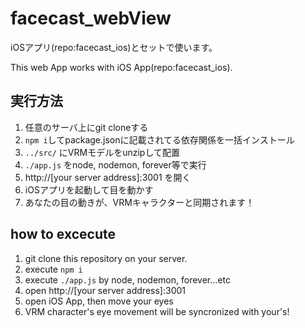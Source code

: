 # facecast_webView
iOSアプリ(repo:facecast_ios)とセットで使います。

This web App works with iOS App(repo:facecast_ios).

## 実行方法
1. 任意のサーバ上にgit cloneする
2. `npm i`してpackage.jsonに記載されてる依存関係を一括インストール
3. `../src/` にVRMモデルをunzipして配置
3. `./app.js` をnode, nodemon, forever等で実行
4. http://[your server address]:3001 を開く
5. iOSアプリを起動して目を動かす
6. あなたの目の動きが、VRMキャラクターと同期されます！

##  how to excecute
1. git clone this repository on your server.
2. execute `npm i`
3. execute `./app.js` by node, nodemon, forever...etc
4. open http://[your server address]:3001
5. open iOS App, then move your eyes
6. VRM character's eye movement will be syncronized with your's! 
